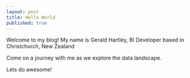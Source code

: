 ```yaml
---
layout: post
title: Hello World
published: true
---
```

Welcome to my blog! My name is Gerald Hartley, BI Developer based in Christchurch, New Zealand

Come on a journey with me as we explore the data landscape.

Lets do awesome!